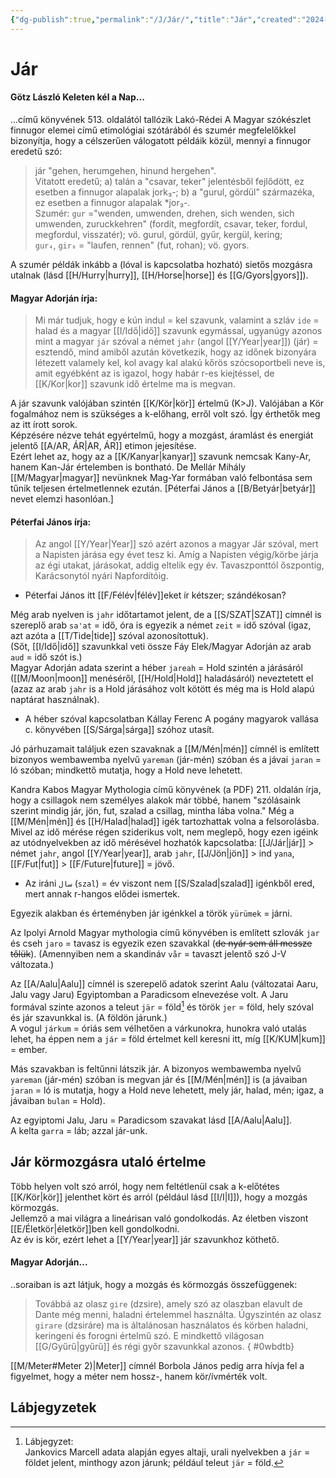 ```yaml
---
{"dg-publish":true,"permalink":"/J/Jár/","title":"Jár","created":"2024-06-04T16:16","updated":"2025-08-31T02:08"}
---
```



# Jár

#### Götz László Keleten kél a Nap...

...című könyvének 513. oldalától tallózik Lakó-Rédei A Magyar szókészlet finnugor elemei című etimológiai szótárából és szumér megfelelőkkel bizonyítja, hogy a célszerűen válogatott példáik közül, mennyi a finnugor eredetű szó:  
> jár "gehen, herumgehen, hinund hergehen".  
> Vitatott eredetű; a) talán a "csavar, teker" jelentésből fejlődött, ez esetben a finnugor alapalak jork₃-; b) a "gurul, gördül" származéka, ez esetben a finnugor alapalak \*jor₃-.  
> Szumér: `gur` ="wenden, umwenden, drehen, sich wenden, sich umwenden, zuruckkehren" (fordít, megfordít, csavar, teker, fordul, megfordul, visszatér); vö. gurul, gördül, gyűr, kergül, kering;  
> `gur₄`, `gir₈` = "laufen, rennen" (fut, rohan); vö. gyors.  

A szumér példák inkább a (lóval is kapcsolatba hozható) sietős mozgásra utalnak (lásd [[H/Hurry\|hurry]], [[H/Horse\|horse]] és [[G/Gyors\|gyors]]).  

#### Magyar Adorján írja:

> Mi már tudjuk, hogy e kún indul = kel szavunk, valamint a szláv `ide` = halad és a magyar [[I/Idő\|idő]] szavunk egymással, ugyanúgy azonos mint a magyar `jár` szóval a német `jahr` (angol [[Y/Year\|year]]) (jár) = esztendő, mind amiből azután következik, hogy az időnek bizonyára létezett valamely kel, kol avagy kal alakú kőrös szócsoportbeli neve is, amit egyébként az is igazol, hogy habár r-es kiejtéssel, de [[K/Kor\|kor]] szavunk idő értelme ma is megvan.  

A jár szavunk valójában szintén [[K/Kör\|kör]] értelmű (K>J). Valójában a Kör fogalmához nem is szükséges a k-előhang, erről volt szó. Így érthetők meg az itt írott sorok.  
Képzésére nézve tehát egyértelmű, hogy a mozgást, áramlást és energiát jelentő [[A/AR, ÁR\|AR, ÁR]] etimon jejesítése.  
Ezért lehet az, hogy az a [[K/Kanyar\|kanyar]] szavunk nemcsak Kany-Ar, hanem Kan-Jár értelemben is bontható. De Mellár Mihály [[M/Magyar\|magyar]] nevünknek Mag-Yar formában való felbontása sem tűnik teljesen értelmetlennek ezután. \[Péterfai János a [[B/Betyár\|betyár]] nevet elemzi hasonlóan.\]  

#### Péterfai János írja:

> Az angol [[Y/Year\|Year]] szó azért azonos a magyar Jár szóval, mert a Napisten járása egy évet tesz ki. Amíg a Napisten végig/körbe járja az égi utakat, járásokat, addig eltelik egy év. Tavaszponttól őszpontig, Karácsonytól nyári Napfordítóig.  
- Péterfai János itt [[F/Félév\|félév]]eket ír kétszer; szándékosan?

Még arab nyelven is `jahr` időtartamot jelent, de a [[S/SZAT\|SZAT]] címnél is szereplő arab `sa'at` = idő, óra is egyezik a német `zeit` = idő szóval (igaz, azt azóta a [[T/Tide\|tide]] szóval azonosítottuk).  
(Sőt, [[I/Idő\|idő]] szavunkkal veti össze Fáy Elek/Magyar Adorján az arab `aud` = idő szót is.)  
Magyar Adorján adata szerint a héber `jareah` = Hold szintén a járásáról ([[M/Moon\|moon]] menéséről, [[H/Hold\|Hold]] haladásáról) neveztetett el (azaz az arab `jahr` is a Hold járásához volt kötött és még ma is Hold alapú naptárat használnak).   
- A héber szóval kapcsolatban Kállay Ferenc A pogány magyarok vallása c. könyvében [[S/Sárga\|sárga]] szóhoz utasít.

Jó párhuzamait találjuk ezen szavaknak a [[M/Mén\|mén]] címnél is említett bizonyos wembawemba nyelvű `yareman` (jár-mén) szóban és a jávai `jaran` = ló szóban; mindkettő mutatja, hogy a Hold neve lehetett.  

Kandra Kabos Magyar Mythologia című könyvének (a PDF) 211. oldalán írja, hogy a csillagok nem személyes alakok már többé, hanem "szólásaink szerint mindig jár, jön, fut, szalad a csillag, mintha lába volna." Még a [[M/Mén\|mén]] és [[H/Halad\|halad]] igék tartozhattak volna a felsorolásba. Mivel az idő mérése régen sziderikus volt, nem meglepő, hogy ezen igéink az utódnyelvekben az idő mérésével hozhatók kapcsolatba: [[J/Jár\|jár]] > német `jahr`, angol [[Y/Year\|year]], arab `jahr`, [[J/Jön\|jön]] > ind `yana`, [[F/Fut\|fut]] > [[F/Future\|future]] = jövő.  
- Az iráni `سال` (`szal`) = év viszont nem [[S/Szalad\|szalad]] igénkből ered, mert annak r-hangos elődei ismertek.

Egyezik alakban és érteményben jár igénkkel a török `yürümek` = járni.  

Az Ipolyi Arnold Magyar mythologia című könyvében is említett szlovák `jar` és cseh `jaro` = tavasz is egyezik ezen szavakkal (~~de nyár sem áll messze tőlük~~). (Amennyiben nem a skandináv `vår` = tavaszt jelentő szó J-V változata.)  

Az [[A/Aalu\|Aalu]] címnél is szerepelő adatok szerint Aalu (változatai Aaru, Jalu vagy Jaru) Egyiptomban a Paradicsom elnevezése volt. A Jaru formával szinte azonos a teleut `jär` = föld[^1] és török `jer` = föld, hely szóval és jár szavunkkal is. (A földön járunk.)  
A vogul `járkum` = óriás sem vélhetően a várkunokra, hunokra való utalás lehet, ha éppen nem a `jár` = föld értelmet kell keresni itt, míg [[K/KUM\|kum]] = ember.  

Más szavakban is feltűnni látszik jár. A bizonyos wembawemba nyelvű `yareman` (jár-mén) szóban is megvan jár és [[M/Mén\|mén]] is (a jávaiban `jaran` = ló is mutatja, hogy a Hold neve lehetett, mely jár, halad, mén; igaz, a jávaiban `bulan` = Hold).  

Az egyiptomi Jalu, Jaru = Paradicsom szavakat lásd [[A/Aalu\|Aalu]].  
A kelta `garra` = láb; azzal jár-unk.  

## Jár körmozgásra utaló értelme

Több helyen volt szó arról, hogy nem feltétlenül csak a k-előtétes [[K/Kör\|kör]] jelenthet kört és arról (például lásd [[I/I\|I]]), hogy a mozgás körmozgás.  
Jellemző a mai világra a lineárisan való gondolkodás. Az életben viszont [[E/Életkör\|életkör]]ben kell gondolkodni.  
Az év is kör, ezért lehet a [[Y/Year\|year]] jár szavunkhoz köthető.  

#### Magyar Adorján...

..soraiban is azt látjuk, hogy a mozgás és körmozgás összefüggenek:  
> Továbbá az olasz `gire` (dzsire), amely szó az olaszban elavult de Dante még menni, haladni értelemmel használta. Úgyszintén az olasz `girare` (dzsiráre) ma is általánosan használatos és körben haladni, keringeni és forogni értelmű szó. E mindkettő világosan [[G/Gyűrű\|gyűrű]] és régi győr szavunkkal azonos.  { #0wbdtb}


[[M/Meter#Meter 2)\|Meter]] címnél Borbola János pedig arra hívja fel a figyelmet, hogy a méter nem hossz-, hanem kör/ívmérték volt.  

## Lábjegyzetek

[^1]: Lábjegyzet:  
Jankovics Marcell adata alapján egyes altaji, urali nyelvekben a `jár` = földet jelent, minthogy azon járunk; például teleut `jär` = föld.  